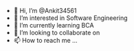 - 👋 Hi, I’m @Ankit34561
- 👀 I’m interested in Software Engineering 
- 🌱 I’m currently learning BCA
- 💞️ I’m looking to collaborate on 
- 📫 How to reach me ...

<!---
Ankit34561/Ankit34561 is a ✨ special ✨ repository because its `README.md` (this file) appears on your GitHub profile.
You can click the Preview link to take a look at your changes.
--->

